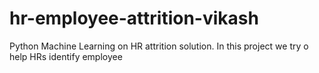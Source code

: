 # hr-employee-attrition-vikash
Python Machine Learning on HR attrition solution. In this project we try o help HRs identify employee 
